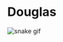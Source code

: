 # Douglas

![snake gif](https://github.com/DouglasRibeiroSanguino/DouglasRibeiroSanguino/blob/output/github-contribution-grid-snake.gif)
